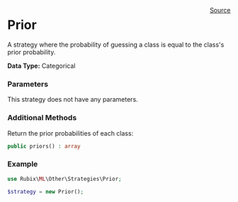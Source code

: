 <span style="float:right;"><a href="https://github.com/RubixML/RubixML/blob/master/src/Other/Strategies/Prior.php">Source</a></span>

# Prior
A strategy where the probability of guessing a class is equal to the class's prior probability.

**Data Type:** Categorical

### Parameters
This strategy does not have any parameters.

### Additional Methods
Return the prior probabilities of each class:
```php
public priors() : array
```

### Example
```php
use Rubix\ML\Other\Strategies\Prior;

$strategy = new Prior();
```